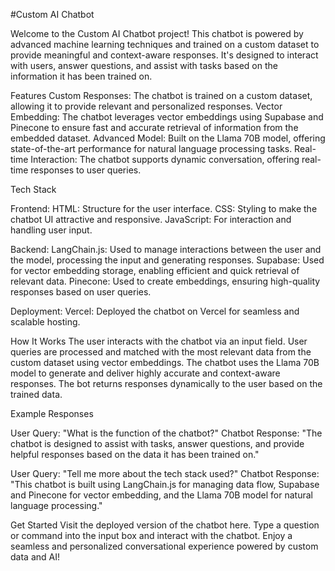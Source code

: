 #Custom AI Chatbot

Welcome to the Custom AI Chatbot project! This chatbot is powered by advanced machine learning techniques and trained on a custom dataset to provide meaningful and context-aware responses. It's designed to interact with users, answer questions, and assist with tasks based on the information it has been trained on.

Features
Custom Responses: The chatbot is trained on a custom dataset, allowing it to provide relevant and personalized responses.
Vector Embedding: The chatbot leverages vector embeddings using Supabase and Pinecone to ensure fast and accurate retrieval of information from the embedded dataset.
Advanced Model: Built on the Llama 70B model, offering state-of-the-art performance for natural language processing tasks.
Real-time Interaction: The chatbot supports dynamic conversation, offering real-time responses to user queries.

Tech Stack

Frontend:
HTML: Structure for the user interface.
CSS: Styling to make the chatbot UI attractive and responsive.
JavaScript: For interaction and handling user input.

Backend:
LangChain.js: Used to manage interactions between the user and the model, processing the input and generating responses.
Supabase: Used for vector embedding storage, enabling efficient and quick retrieval of relevant data.
Pinecone: Used to create embeddings, ensuring high-quality responses based on user queries.

Deployment:
Vercel: Deployed the chatbot on Vercel for seamless and scalable hosting.

How It Works
The user interacts with the chatbot via an input field.
User queries are processed and matched with the most relevant data from the custom dataset using vector embeddings.
The chatbot uses the Llama 70B model to generate and deliver highly accurate and context-aware responses.
The bot returns responses dynamically to the user based on the trained data.

Example Responses

User Query: "What is the function of the chatbot?"
Chatbot Response: "The chatbot is designed to assist with tasks, answer questions, and provide helpful responses based on the data it has been trained on."

User Query: "Tell me more about the tech stack used?"
Chatbot Response: "This chatbot is built using LangChain.js for managing data flow, Supabase and Pinecone for vector embedding, and the Llama 70B model for natural language processing."

Get Started
Visit the deployed version of the chatbot here.
Type a question or command into the input box and interact with the chatbot.
Enjoy a seamless and personalized conversational experience powered by custom data and AI!
